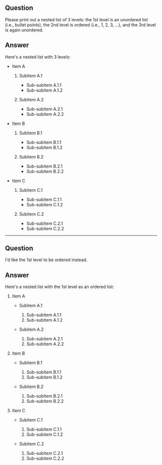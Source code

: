 ## Question

Please print out a nested list of 3 levels: the 1st level is an unordered list (i.e., bullet points), the 2nd level is ordered (i.e., 1, 2, 3, ...), and the 3rd level is again unordered.

## Answer

Here's a nested list with 3 levels:


- Item A
    1. Subitem A.1
        - Sub-subitem A.1.1
        - Sub-subitem A.1.2



    2. Subitem A.2
        - Sub-subitem A.2.1
        - Sub-subitem A.2.2






- Item B
    1. Subitem B.1
        - Sub-subitem B.1.1
        - Sub-subitem B.1.2



    2. Subitem B.2
        - Sub-subitem B.2.1
        - Sub-subitem B.2.2






- Item C
    1. Subitem C.1
        - Sub-subitem C.1.1
        - Sub-subitem C.1.2



    2. Subitem C.2
        - Sub-subitem C.2.1
        - Sub-subitem C.2.2








----------

## Question

I'd like the 1st level to be ordered instead.

## Answer

Here's a nested list with the 1st level as an ordered list:


1. Item A
    - Subitem A.1
        1. Sub-subitem A.1.1
        2. Sub-subitem A.1.2



    - Subitem A.2
        1. Sub-subitem A.2.1
        2. Sub-subitem A.2.2






2. Item B
    - Subitem B.1
        1. Sub-subitem B.1.1
        2. Sub-subitem B.1.2



    - Subitem B.2
        1. Sub-subitem B.2.1
        2. Sub-subitem B.2.2






3. Item C
    - Subitem C.1
        1. Sub-subitem C.1.1
        2. Sub-subitem C.1.2



    - Subitem C.2
        1. Sub-subitem C.2.1
        2. Sub-subitem C.2.2








